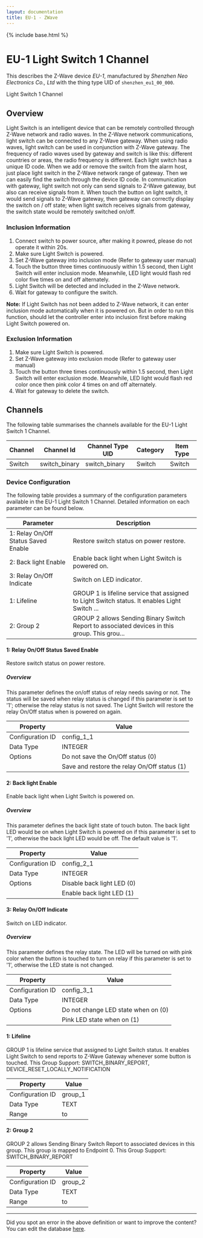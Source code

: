 ```yaml
---
layout: documentation
title: EU-1 - ZWave
---
```


{% include base.html %}

# EU-1 Light Switch 1 Channel

This describes the Z-Wave device *EU-1*, manufactured by *Shenzhen Neo Electronics Co., Ltd* with the thing type UID of ```shenzhen_eu1_00_000```. 

Light Switch 1 Channel  


## Overview 

Light Switch is an intelligent device that can be remotely controlled through Z-Wave network and radio waves. In the Z-Wave network communications, light switch can be connected to any Z-Wave gateway. When using radio waves, light switch can be used in conjunction with Z-Wave gateway. The frequency of radio waves used by gateway and switch is like this: different countries or areas, the radio frequency is different. Each light switch has a unique ID code. When we add or remove the switch from the alarm host, just place light switch in the Z-Wave network range of gateway. Then we can easily find the switch through the device ID code. In communication with gateway, light switch not only can send signals to Z-Wave gateway, but also can receive signals from it. When touch the button on light switch, it would send signals to Z-Wave gateway, then gateway can correctly display the switch on / off state; when light switch receives signals from gateway, the switch state would be remotely switched on/off.

  


### Inclusion Information 

1.  Connect switch to power source, after making it powred, please do not operate it within 20s.
2.  Make sure Light Switch is powered.
3.  Set Z-Wave gateway into inclusion mode (Refer to gateway user manual)
4.  Touch the button three times continuously within 1.5 second, then Light Switch will enter inclusion mode. Meanwhile, LED light would flash red color five times on and off alternately.
5.  Light Switch will be detected and included in the Z-Wave network.
6.  Wait for gateway to configure the switch.

**Note:** If Light Switch has not been added to Z-Wave network, it can enter inclusion mode automatically when it is powered on. But in order to run this function, should let the controller enter into inclusion first before making Light Switch powered on.

  


### Exclusion Information 

1.  Make sure Light Switch is powered.
2.  Set Z-Wave gateway into exclusion mode (Refer to gateway user manual)
3.  Touch the button three times continuously within 1.5 second, then Light Switch will enter exclusion mode. Meanwhile, LED light would flash red color once then pink color 4 times on and off alternately.
4.  Wait for gateway to delete the switch.


## Channels
The following table summarises the channels available for the EU-1 Light Switch 1 Channel.

| Channel | Channel Id | Channel Type UID | Category | Item Type |
|---------|------------|------------------|----------|-----------|
| Switch | switch_binary | switch_binary | Switch | Switch |


### Device Configuration
The following table provides a summary of the configuration parameters available in the EU-1 Light Switch 1 Channel.
Detailed information on each parameter can be found below.

| Parameter   | Description |
|-------------|-------------|
| 1: Relay On/Off Status Saved Enable | Restore switch status on power restore. |
| 2: Back light Enable | Enable back light when Light Switch is powered on. |
| 3: Relay On/Off Indicate | Switch on LED indicator. |
| 1: Lifeline | GROUP 1 is lifeline service that assigned to Light Switch status. It enables Light Switch ... |
| 2: Group 2 | GROUP 2 allows Sending Binary Switch Report to associated devices in this group. This grou... |


#### 1: Relay On/Off Status Saved Enable

Restore switch status on power restore.  


##### Overview 

This parameter defines the on/off status of relay needs saving or not. The status will be saved when relay status is changed if this parameter is set to '1'; otherwise the relay status is not saved. The Light Switch will restore the relay On/Off status when is powered on again.


| Property         | Value    |
|------------------|----------|
| Configuration ID | config_1_1 |
| Data Type        | INTEGER || Default Value | 1 |
| Options | Do not save the On/Off status (0) |
|  | Save and restore the relay On/Off status (1) |


#### 2: Back light Enable

Enable back light when Light Switch is powered on.  


##### Overview 

This parameter defines the back light state of touch buton. The back light LED would be on when Light Switch is powered on if this parameter is set to '1', otherwise the back light LED would be off. The default value is '1'.


| Property         | Value    |
|------------------|----------|
| Configuration ID | config_2_1 |
| Data Type        | INTEGER || Default Value | 1 |
| Options | Disable back light LED (0) |
|  | Enable back light LED (1) |


#### 3: Relay On/Off Indicate

Switch on LED indicator.  


##### Overview 

This parameter defines the relay state. The LED will be turned on with pink color when the button is touched to turn on relay if this parameter is set to '1', otherwise the LED state is not changed.


| Property         | Value    |
|------------------|----------|
| Configuration ID | config_3_1 |
| Data Type        | INTEGER || Default Value | 1 |
| Options | Do not change LED state when on (0) |
|  | Pink LED state when on (1) |


#### 1: Lifeline

GROUP 1 is lifeline service that assigned to Light Switch status. It enables Light Switch to send reports to Z-Wave Gateway whenever some button is touched. This Group Support: SWITCH\_BINARY\_REPORT, DEVICE\_RESET\_LOCALLY\_NOTIFICATION


| Property         | Value    |
|------------------|----------|
| Configuration ID | group_1 |
| Data Type        | TEXT |
| Range |  to  |


#### 2: Group 2

GROUP 2 allows Sending Binary Switch Report to associated devices in this group. This group is mapped to Endpoint 0. This Group Support: SWITCH\_BINARY\_REPORT


| Property         | Value    |
|------------------|----------|
| Configuration ID | group_2 |
| Data Type        | TEXT |
| Range |  to  |


---

Did you spot an error in the above definition or want to improve the content?
You can edit the database [here](http://www.cd-jackson.com/index.php/zwave/zwave-device-database/zwave-device-list/devicesummary/679).
